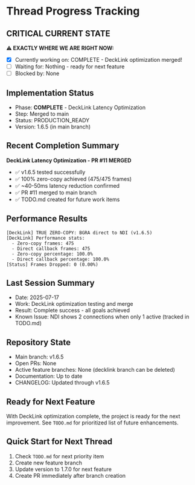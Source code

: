 # Thread Progress Tracking

## CRITICAL CURRENT STATE
**⚠️ EXACTLY WHERE WE ARE RIGHT NOW:**
- [x] Currently working on: COMPLETE - DeckLink optimization merged!
- [ ] Waiting for: Nothing - ready for next feature
- [ ] Blocked by: None

## Implementation Status
- Phase: **COMPLETE** - DeckLink Latency Optimization
- Step: Merged to main
- Status: PRODUCTION_READY
- Version: 1.6.5 (in main branch)

## Recent Completion Summary
**DeckLink Latency Optimization - PR #11 MERGED**
- ✅ v1.6.5 tested successfully
- ✅ 100% zero-copy achieved (475/475 frames)
- ✅ ~40-50ms latency reduction confirmed
- ✅ PR #11 merged to main branch
- ✅ TODO.md created for future work items

## Performance Results
```
[DeckLink] TRUE ZERO-COPY: BGRA direct to NDI (v1.6.5)
[DeckLink] Performance stats:
  - Zero-copy frames: 475
  - Direct callback frames: 475
  - Zero-copy percentage: 100.0%
  - Direct callback percentage: 100.0%
[Status] Frames Dropped: 0 (0.00%)
```

## Last Session Summary
- Date: 2025-07-17
- Work: DeckLink optimization testing and merge
- Result: Complete success - all goals achieved
- Known Issue: NDI shows 2 connections when only 1 active (tracked in TODO.md)

## Repository State
- Main branch: v1.6.5
- Open PRs: None
- Active feature branches: None (decklink branch can be deleted)
- Documentation: Up to date
- CHANGELOG: Updated through v1.6.5

## Ready for Next Feature
With DeckLink optimization complete, the project is ready for the next improvement.
See `TODO.md` for prioritized list of future enhancements.

## Quick Start for Next Thread
1. Check `TODO.md` for next priority item
2. Create new feature branch
3. Update version to 1.7.0 for next feature
4. Create PR immediately after branch creation
